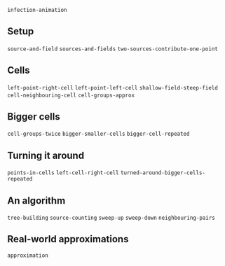 `infection-animation`

## Setup
`source-and-field`
`sources-and-fields`
`two-sources-contribute-one-point`

## Cells
`left-point-right-cell`
`left-point-left-cell`
`shallow-field-steep-field`
`cell-neighbouring-cell`
`cell-groups-approx`

## Bigger cells
`cell-groups-twice`
`bigger-smaller-cells`
`bigger-cell-repeated`

## Turning it around
`points-in-cells`
`left-cell-right-cell`
`turned-around-bigger-cells-repeated`

## An algorithm
`tree-building`
`source-counting`
`sweep-up`
`sweep-down`
`neighbouring-pairs`

## Real-world approximations
`approximation`